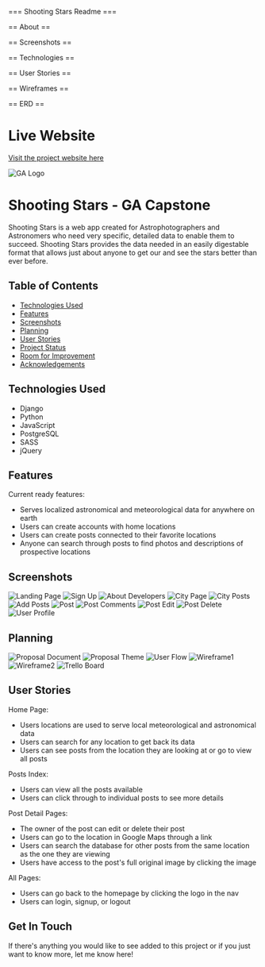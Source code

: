 === Shooting Stars Readme ===

== About ==

== Screenshots ==

== Technologies ==

== User Stories ==

== Wireframes ==

== ERD ==

# Live Website
[Visit the project website here](https://shooting-stars-app.herokuapp.com/)

<!-- ![Website Demo](./main_app/static/images/demo2.png) -->

![GA Logo](https://ga-dash.s3.amazonaws.com/production/assets/logo-9f88ae6c9c3871690e33280fcf557f33.png)

# Shooting Stars - GA Capstone


Shooting Stars is a web app created for Astrophotographers and Astronomers who need very specific, detailed data to enable them to succeed. Shooting Stars provides the data needed in an easily digestable format that allows just about anyone to get our and see the stars better than ever before.


## Table of Contents
* [Technologies Used](#technologies-used)
* [Features](#features)
* [Screenshots](#screenshots)
* [Planning](#planning)
* [User Stories](#user-stories)
* [Project Status](#project-status)
* [Room for Improvement](#room-for-improvement)
* [Acknowledgements](#acknowledgements)


## Technologies Used
- Django
- Python
- JavaScript
- PostgreSQL
- SASS
- jQuery


## Features
Current ready features:
- Serves localized astronomical and meteorological data for anywhere on earth
- Users can create accounts with home locations
- Users can create posts connected to their favorite locations
- Anyone can search through posts to find photos and descriptions of prospective locations


## Screenshots
![Landing Page](./main_app/static/images/demo2.png)
![Sign Up](./main_app/static/images/demo8.png)
![About Developers](./main_app/static/images/demo3.png)
![City Page](./main_app/static/images/demo4.png)
![City Posts](./main_app/static/images/demo7.png)
![Add Posts](./main_app/static/images/demo5.png)
![Post](./main_app/static/images/demo9.png)
![Post Comments](./main_app/static/images/demo10.png)
![Post Edit](./main_app/static/images/demo12.png)
![Post Delete](./main_app/static/images/demo11.png)
![User Profile](./main_app/static/images/demo6.png)


## Planning
![Proposal Document](/main_app/static/images/proposal.png)
![Proposal Theme](/main_app/static/images/proposal_theme.png)
![User Flow](./main_app/static/images/userflow.png)
![Wireframe1](./main_app/static/images/wireframe1.png)
![Wireframe2](./main_app/static/images/wireframe2.png)
![Trello Board](./main_app/static/images/planning5.png)


## User Stories

Home Page:
- Users locations are used to serve local meteorological and astronomical data
- Users can search for any location to get back its data
- Users can see posts from the location they are looking at or go to view all posts

Posts Index:
- Users can view all the posts available
- Users can click through to individual posts to see more details

Post Detail Pages:
- The owner of the post can edit or delete their post
- Users can go to the location in Google Maps through a link
- Users can search the database for other posts from the same location as the one they are viewing
- Users have access to the post's full original image by clicking the image

All Pages:
- Users can go back to the homepage by clicking the logo in the nav
- Users can login, signup, or logout

## Get In Touch

If there's anything you would like to see added to this project or if you just want to know more, let me know here!

